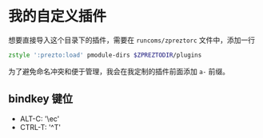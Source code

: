 # 我的自定义插件

想要直接导入这个目录下的插件，需要在 `runcoms/zpreztorc` 文件中，添加一行

```zsh
zstyle ':prezto:load' pmodule-dirs $ZPREZTODIR/plugins
```

为了避免命名冲突和便于管理，我会在我定制的插件前面添加 `a-` 前缀。

## bindkey 键位

- ALT-C: '\ec'
- CTRL-T: '^T'
